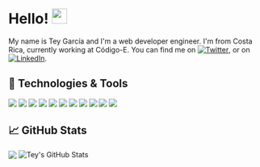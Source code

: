 # Hello! <img src="https://raw.githubusercontent.com/MartinHeinz/MartinHeinz/master/wave.gif" width="30px">

My name is Tey García and I'm a web developer engineer. I'm from Costa Rica, currently working at Código-E. You can find me on [![Twitter][1.2]][1], or on [![LinkedIn][3.2]][3].

## 🔧 Technologies & Tools
![](https://img.shields.io/badge/Node-informational?style=flat&logo=node.js&color=8f8f8f&logoColor=80bd01)
![](https://img.shields.io/badge/Vue-informational?style=flat&logo=vue.js&color=8f8f8f&logoColor=00c180)
![](https://img.shields.io/badge/Lambda-informational?style=flat&logo=amazon-aws&color=8f8f8f&logoColor=f7a800)
![](https://img.shields.io/badge/JavaScript-informational?style=flat&logo=javascript&color=8f8f8f&logoColor=f7df4b)
![](https://img.shields.io/badge/MySQL-informational?style=flat&logo=mysql&color=bfbfbf&logoColor=00618a)
![](https://img.shields.io/badge/HTML5-informational?style=flat&logo=html5&color=bfbfbf&logoColor=00618a)
![](https://img.shields.io/badge/CSS3-informational?style=flat&logo=html5&color=bfbfbf&logoColor=00618a)
![](https://img.shields.io/badge/Serverless-informational?style=flat&logo=serverless&color=bfbfbf&logoColor=f15953)
![](https://img.shields.io/badge/MongoDB-informational?style=flat&logo=mongodb&color=bfbfbf&logoColor=4ea84a)
![](https://img.shields.io/badge/Jest-informational?style=flat&logo=jest&color=bfbfbf&logoColor=c64414)
![](https://img.shields.io/badge/dynamoDB-informational?style=flat&logo=amazon-aws&color=bfbfbf&logoColor=4f8fc9)

## &#x1f4c8; GitHub Stats

<img align="center" src="https://github-readme-stats.vercel.app/api/top-langs/?username=Tgarcia7&hide=coldfusion&title_color=ffffff&text_color=c9cacc&icon_color=2bbc8a&bg_color=1d1f21" /> <img align="center" src="https://github-readme-stats.vercel.app/api?username=Tgarcia7&show_icons=true&line_height=27&count_private=true&title_color=ffffff&text_color=c9cacc&icon_color=83cd29&bg_color=1d1f21" alt="Tey's GitHub Stats" />

<!--
<a href="https://github.com/Tgarcia7/goals">
  <img align="center" src="https://github-readme-stats.vercel.app/api/pin/?username=Tgarcia7&repo=goals&title_color=ffffff&text_color=c9cacc&icon_color=83cd29&bg_color=1d1f21" />
</a><a href="https://github.com/Tgarcia7/goals-api">
  <img align="center" src="https://github-readme-stats.vercel.app/api/pin/?username=Tgarcia7&repo=goals-api&title_color=ffffff&text_color=c9cacc&icon_color=83cd29&bg_color=1d1f21" />
</a>
-->

<!-- links to social media icons -->

<!-- icons with padding -->

[1.1]: http://i.imgur.com/tXSoThF.png (twitter icon with padding)
[2.1]: http://i.imgur.com/0o48UoR.png (github icon with padding)

<!-- icons without padding -->

[1.2]: http://i.imgur.com/wWzX9uB.png (twitter icon without padding)
[3.2]: https://raw.githubusercontent.com/MartinHeinz/MartinHeinz/master/linkedin-3-16.png (LinkedIn icon without padding)


<!-- links to your social media accounts -->

[1]: https://twitter.com/Tey_Miranda
[3]: https://www.linkedin.com/in/tey/
